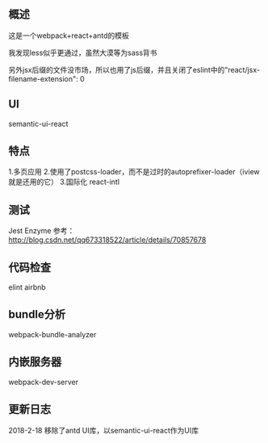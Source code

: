 ## 概述
这是一个webpack+react+antd的模板

我发现less似乎更通过，虽然大漠等为sass背书

另外jsx后缀的文件没市场，所以也用了js后缀，并且关闭了eslint中的"react/jsx-filename-extension": 0



## UI
semantic-ui-react

## 特点
1.多页应用
2.使用了postcss-loader，而不是过时的autoprefixer-loader（iview就是还用的它）
3.国际化 react-intl

## 测试
Jest
Enzyme
参考：http://blog.csdn.net/qq673318522/article/details/70857678

## 代码检查
elint
airbnb

## bundle分析
webpack-bundle-analyzer

## 内嵌服务器
webpack-dev-server

## 更新日志
2018-2-18 移除了antd UI库，以semantic-ui-react作为UI库
